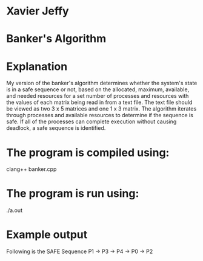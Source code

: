 # Xavier Jeffy

# Banker's Algorithm

# Explanation

My version of the banker's algorithm determines whether the system's state is in a safe 
sequence or not, based on the allocated, maximum, available, and needed resources for 
a set number of processes and resources with the values of each matrix being read in 
from a text file. The text file should be viewed as two 3 x 5 matrices and one 1 x 3 
matrix. The algorithm iterates through processes and available resources to determine 
if the sequence is safe. If all of the processes can complete execution without causing 
deadlock, a safe sequence is identified.

# The program is compiled using:

clang++ banker.cpp

# The program is run using:

./a.out

# Example output

Following is the SAFE Sequence
P1 -> P3 -> P4 -> P0 -> P2
